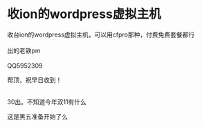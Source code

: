# 收ion的wordpress虚拟主机


收台ion的wordpress虚拟主机，可以用cfpro那种，付费免费套餐都行<br />
<br />
出的老铁pm<br />
<br />
QQ5952309

帮顶，祝早日收到！<br />
<br />
<img src="static/image/smiley/default/time.gif" smilieid="15" border="0" alt="" /><img src="static/image/smiley/default/time.gif" smilieid="15" border="0" alt="" /><img src="static/image/smiley/default/time.gif" smilieid="15" border="0" alt="" />

30出。不知道今年双11有什么

这是黑五准备开始了么
